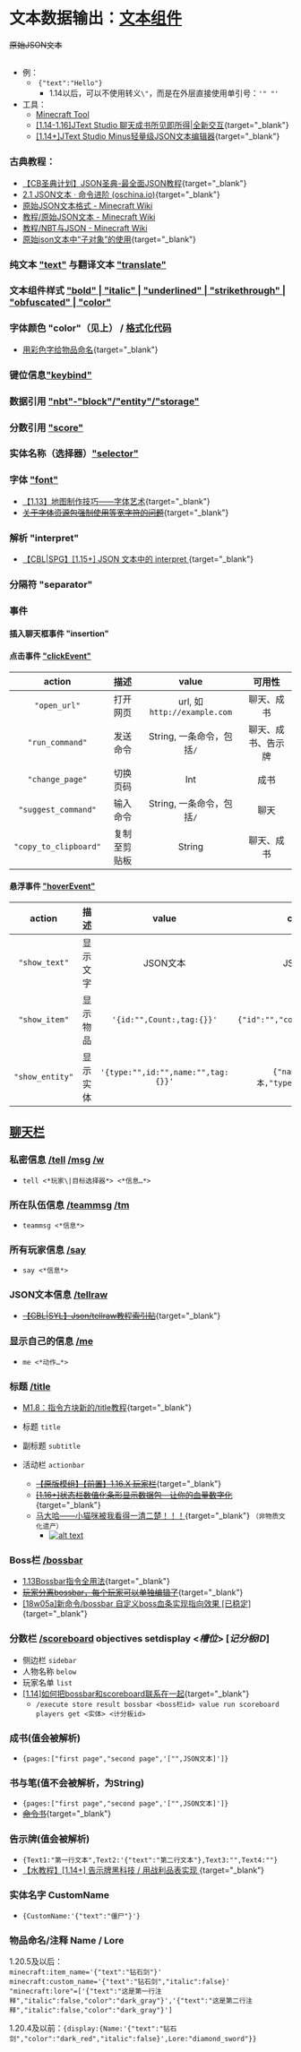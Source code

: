 # 文本数据输出：[文本组件](https://zh.minecraft.wiki/w/%E6%96%87%E6%9C%AC%E7%BB%84%E4%BB%B6)
~~原始JSON文本~~

## 

- 例：
  - ​	`{"text":"Hello"}`
    - 1.14以后，可以不使用转义`\"`，而是在外层直接使用单引号：`'" "'`
- 工具：
  - [Minecraft Tool](https://minecraft.tools/en/tellraw.php)
  - [[1.14-1.16]JText Studio 聊天成书所见即所得|全新交互](/datapack-index/save/986663.html){target="_blank"}
  - [[1.14+]JText Studio Minus轻量级JSON文本编辑器](/datapack-index/save/1103385.html){target="_blank"}
### 古典教程：
  - [【CB圣典计划】JSON圣典-最全面JSON教程](/datapack-index/save/431678.html){target="_blank"}
  - [2.1 JSON文本 · 命令进阶 (oschina.io)](https://mc-command.oschina.io/command-tutorial/output/common-format/json/json.html){target="_blank"}
  - [原始JSON文本格式 - Minecraft Wiki](https://zh.minecraft.wiki/w/%E6%96%87%E6%9C%AC%E7%BB%84%E4%BB%B6)
  - [教程/原始JSON文本 - Minecraft Wiki](https://zh.minecraft.wiki/w/Tutorial:%E6%96%87%E6%9C%AC%E7%BB%84%E4%BB%B6)
  - [教程/NBT与JSON - Minecraft Wiki](https://zh.minecraft.wiki/w/Tutorial:NBT%E4%B8%8EJSON)
  - [原始json文本中“子对象”的使用](/datapack-index/save/1076989.html){target="_blank"}
### 纯文本 ["text"](https://zh.minecraft.wiki/w/%E6%96%87%E6%9C%AC%E7%BB%84%E4%BB%B6#%E7%BA%AF%E6%96%87%E6%9C%AC) 与翻译文本 ["translate"](https://zh.minecraft.wiki/w/%E6%96%87%E6%9C%AC%E7%BB%84%E4%BB%B6#%E7%BF%BB%E8%AF%91%E6%96%87%E6%9C%AC)
### 文本组件样式 ["bold" | "italic" | "underlined" | "strikethrough" | "obfuscated" | "color"](https://zh.minecraft.wiki/w/%E6%96%87%E6%9C%AC%E7%BB%84%E4%BB%B6#%E6%96%87%E6%9C%AC%E7%BB%84%E4%BB%B6%E6%A0%B7%E5%BC%8F)
### 字体颜色 "color"（见上） / [格式化代码](https://zh.minecraft.wiki/w/%E6%A0%BC%E5%BC%8F%E5%8C%96%E4%BB%A3%E7%A0%81)
  - [用彩色字给物品命名](/resources/【1.14-1.16.1】用彩色字给物品命名%20_%20获取玩家头颅%20-%20Minecraft(我的世界)中文论坛%20-%20Powered%20by%20Discuz!.html){target="_blank"}
### 键位信息["keybind"](https://zh.minecraft.wiki/w/%E6%96%87%E6%9C%AC%E7%BB%84%E4%BB%B6#%E6%8C%89%E9%94%AE%E7%BB%91%E5%AE%9A)
### 数据引用 ["nbt"-"block"/"entity"/"storage"](https://zh.minecraft.wiki/w/%E6%96%87%E6%9C%AC%E7%BB%84%E4%BB%B6#NBT%E6%A0%87%E7%AD%BE%E5%80%BC)
### 分数引用 ["score"](https://zh.minecraft.wiki/w/%E6%96%87%E6%9C%AC%E7%BB%84%E4%BB%B6#%E8%AE%B0%E5%88%86%E6%9D%BF%E5%88%86%E6%95%B0)
### 实体名称（选择器）["selector"](https://zh.minecraft.wiki/w/%E6%96%87%E6%9C%AC%E7%BB%84%E4%BB%B6#NBT%E6%A0%87%E7%AD%BE%E5%80%BC)
### 字体 ["font"](https://zh.minecraft.wiki/w/%E6%96%87%E6%9C%AC%E7%BB%84%E4%BB%B6#%E5%AD%97%E4%BD%93)
  - [【1.13】地图制作技巧——字体艺术](/datapack-index/save/835539.html){target="_blank"}
  - [~~关于字体资源包强制使用等宽字符的问题~~](/datapack-index/save/1275778.html){target="_blank"}
### 解析 "interpret"
  - [【CBL|SPG】[1.15+] JSON 文本中的 interpret ](/datapack-index/save/921501.html){target="_blank"}
### 分隔符 "separator"


### 事件

#### 插入聊天框事件 "insertion"

#### 点击事件 ["clickEvent"](https://zh.minecraft.wiki/w/%E6%96%87%E6%9C%AC%E7%BB%84%E4%BB%B6#%E7%82%B9%E5%87%BB%E4%BA%8B%E4%BB%B6)
  |     **action**      |     描述     |     **value**      |       可用性       |
  | :-----------------: | :----------: | :----------------: | :----------------: |
  |     `"open_url"`      |   打开网页   | url, 如 `http://example.com` |     聊天、成书     |
  |    `"run_command"`    |   发送命令   |       String, 一条命令，包括`/`       | 聊天、成书、告示牌 |
  |    `"change_page"`    |   切换页码   |        Int         |        成书        |
  |  `"suggest_command"`  |   输入命令   |       String, 一条命令，包括`/`       |        聊天        |
  | `"copy_to_clipboard"` | 复制至剪贴板 |       String       |     聊天、成书     |

#### 悬浮事件 ["hoverEvent"](https://zh.minecraft.wiki/w/%E6%96%87%E6%9C%AC%E7%BB%84%E4%BB%B6#%E6%82%AC%E5%81%9C%E4%BA%8B%E4%BB%B6)
  |  **action**   |   描述   |            **value**             |               content               |
  | :-----------: | :------: | :------------------------------: | :---------------------------------: |
  |  `"show_text"`  | 显示文字 |             JSON文本             |              JSON文本               |
  |  `"show_item"`  | 显示物品 |     `'{id:"",Count:,tag:{}}'`      |    `{"id":"","count":"","tag":""}`    |
  | `"show_entity"` | 显示实体 | `'{type:"",id:"",name:"",tag:{}}'` | `{"name":JSON文本,"type":"","id":""}` |

## [聊天栏](https://zh.minecraft.wiki/w/%E8%81%8A%E5%A4%A9)

### 私密信息 [/tell](https://zh.minecraft.wiki/w/%E5%91%BD%E4%BB%A4/tell) [/msg](https://zh.minecraft.wiki/w/%E5%91%BD%E4%BB%A4/msg) [/w](https://zh.minecraft.wiki/w/%E5%91%BD%E4%BB%A4/w)

  - `tell <*玩家\|目标选择器*> <*信息…*>`

### 所在队伍信息 [/teammsg](https://zh.minecraft.wiki/w/%E5%91%BD%E4%BB%A4/teammsg) [/tm](https://zh.minecraft.wiki/w/%E5%91%BD%E4%BB%A4/tm)

  - `teammsg <*信息*>`

### 所有玩家信息 [/say](https://zh.minecraft.wiki/w/%E5%91%BD%E4%BB%A4/say)

  - `say <*信息*>`

### JSON文本信息 [/tellraw](https://zh.minecraft.wiki/w/%E5%91%BD%E4%BB%A4/tellraw)
  - [~~【CBL|SYL】Json/tellraw教程索引贴~~](/datapack-index/save/205332.html){target="_blank"}

### 显示自己的信息 [/me](https://zh.minecraft.wiki/w/%E5%91%BD%E4%BB%A4/me)
  - `me <*动作…*>`

### 标题 [/title](https://zh.minecraft.wiki/w/%E5%91%BD%E4%BB%A4/title)
  - [M1.8：指令方块新的/title教程](/datapack-index/save/276456.html){target="_blank"}

  - 标题 `title`

  - 副标题 `subtitle`

  - 活动栏 `actionbar`
    - [~~【原版模组】【前置】1.16.X 玩家栏~~](/datapack-index/save/1156574.html){target="_blank"}
    - [~~[1.16+]状态栏数值化条形显示数据包 - 让你的血量数字化~~](/datapack-index/save/1209691.html){target="_blank"}
    - [马大哈——小猫咪被我看得一清二楚！！！](/datapack-index/save/1047712.html){target="_blank"} `（非物质文化遗产）`
      - [![alt text](/resources/安装马大哈.png)](/resources/马大哈.zip)

### Boss栏 [/bossbar](https://zh.minecraft.wiki/w/%E5%91%BD%E4%BB%A4/bossbar)
  - [1.13Bossbar指令全用法](/datapack-index/save/781746.html){target="_blank"}
  - [~~玩家分离bossbar，每个玩家可以单独编辑了~~](/datapack-index/save/1179992.html){target="_blank"}
  - [[18w05a]新命令/bossbar 自定义boss血条实现指向效果 [已稳定]](/datapack-index/save/778336.html){target="_blank"}

### 分数栏 [/scoreboard](/index/命令2-数据操作.md/#scoreboard) objectives setdisplay <*槽位*> [*记分板ID*]
  - 侧边栏 `sidebar`
  - 人物名称 `below`
  - 玩家名单 `list`
  - [[1.14]如何把bossbar和scoreboard联系在一起](/datapack-index/save/864877.html){target="_blank"}
    - `/execute store result bossbar <boss栏id> value run scoreboard players get <实体> <计分板id>`

### 成书(值会被解析) 
  - `{pages:["first page","second page",'["",JSON文本]']}`

### 书与笔(值不会被解析，为String)
  - `{pages:["first page","second page",'["",JSON文本]']}`
  - [~~命令书~~](/datapack-index/save/1190418.html){target="_blank"}

### 告示牌(值会被解析)
  - `{Text1:"第一行文本",Text2:'{"text":"第二行文本"},Text3:"",Text4:""}`
  - [【水教程】[1.14+] 告示牌黑科技 / 用战利品表实现 ](/datapack-index/save/1101560.html){target="_blank"}

### 实体名字 CustomName
  - `{CustomName:'{"text":"僵尸"}'}`

### 物品命名/注释 Name / Lore
1.20.5及以后：  
`minecraft:item_name='{"text":"钻石剑"}'`  
`minecraft:custom_name='{"text":"钻石剑","italic":false}'`
`"minecraft:lore"=['{"text":"这是第一行注释","italic":false,"color":"dark_gray"}','{"text":"这是第二行注释","italic":false,"color":"dark_gray"}']`  

1.20.4及以前：`{display:{Name:'{"text":"钻石剑","color":"dark_red","italic":false}',Lore:"diamond_sword"}}`